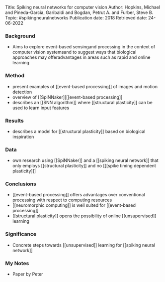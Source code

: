 Title: Spiking neural networks for computer vision
Author: Hopkins, Michael and Pineda-Garcia, Garibaldi and Bogdan, Petrut A. and Furber, Steve B.
Topic: #spikingneuralnetworks 
Publication date: 2018
Retrieved date: 24-06-2022 

### Background
- Aims to explore event-based sensingand processing in the context of computer vision systemsand to suggest ways that biological approaches may offeradvantages in areas such as rapid and online learning

### Method
- present examples of [[event-based processing]] of images and motion detection 
- overview of [[SpiNNaker]][[event-based processing]] 
- describes an [[SNN algorithm]] where [[structural plasticity]] can be used to learn input features

### Results
- describes a model for [[structural plasticity]] based on biological inspiration

### Data 
- own research using [[SpiNNaker]] and a [[spiking neural network]] that only employs [[structural plasticity]] and no [[[spike timing dependent plasticity]]]

### Conclusions
- [[event-based processing]] offers advantages over conventional processing with respect to computing resources
- [[neuromorphic computing]] is well suited for [[event-based processing]]
- [[structural plasticity]] opens the possibility of online [[unsupervised]] learning

### Significance
- Concrete steps towards [[unsupervised]] learning for [[spiking neural network]]

### My Notes
- Paper by Peter
